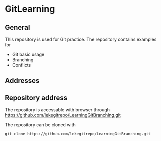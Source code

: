 # GitLearning

## General

This repository is used for Git practice. The repository contains examples for

* Git basic usage
* Branching
* Conflicts

## Addresses

## Repository address
  The repository is accessable with browser through https://github.com/lekegitrepo/LearningGitBranching.git
  
  The repository can be cloned with
  ```
  git clone https://github.com/lekegitrepo/LearningGitBranching.git
  ```

